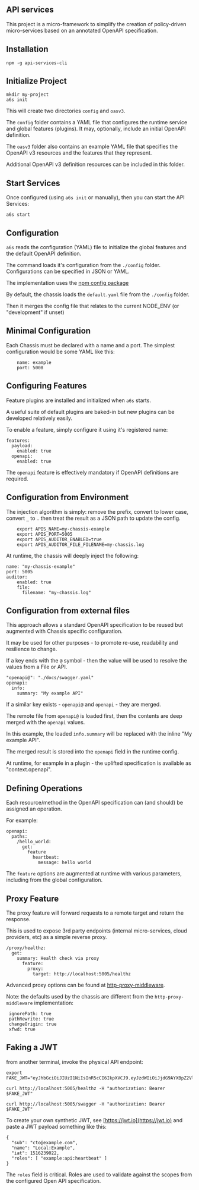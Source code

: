 API services
------------

This project is a micro-framework to simplify the creation of policy-driven micro-services based on an annotated OpenAPI specification.

Installation
------------

```
npm -g api-services-cli
```

Initialize Project
------------------

```
mkdir my-project
a6s init
```

This will create two directories `config` and `oasv3`. 

The `config` folder contains a YAML file that configures the runtime service and global features (plugins). 
It may, optionally, include an initial OpenAPI definition.

The `oasv3` folder also contains an example YAML file that specifies the OpenAPI v3 resources and the features that they represent.

Additional OpenAPI v3 definition resources can be included in this folder.

Start Services
--------------

Once configured (using `a6s init` or manually), then you can start the API Services:

```
a6s start
```

Configuration
-------------

`a6s` reads the configuration (YAML) file to initialize the global features and the default OpenAPI definition.

The command loads it's configuration from the `./config` folder. Configurations can be specified in JSON or YAML. 

The implementation uses the [npm config package](https://github.com/lorenwest/node-config/wiki/Configuration-Files)

By default, the chassis loads the `default.yaml` file from the `./config` folder.

Then it merges the config file that relates to the current NODE_ENV (or "development" if unset)

Minimal Configuration
---------------------

Each Chassis must be declared with a name and a port. The simplest configuration would be some YAML like this:

```
    name: example
    port: 5008
```

Configuring Features
--------------------

Feature plugins are installed and initialized when `a6s` starts.

A useful suite of default plugins are baked-in but new plugins can be developed relatively easily.

To enable a feature, simply configure it using it's registered name:

```
features:
  payload:
    enabled: true
  openapi:
    enabled: true
```

The `openapi` feature is effectively mandatory if OpenAPI definitions are required. 

Configuration from Environment
------------------------------

The injection algorithm is simply: remove the prefix, convert to lower case, convert `_` to `.` then treat the result as a JSON path to update the config.

```
    export APIS_NAME=my-chassis-example
    export APIS_PORT=5005
    export APIS_AUDITOR_ENABLED=true
    export APIS_AUDITOR_FILE_FILENAME=my-chassis.log
```

At runtime, the chassis will deeply inject the following:

```
name: "my-chassis-example"
port: 5005
auditor:
    enabled: true
    file:
      filename: "my-chassis.log"
```

Configuration from external files
---------------------------------

This approach allows a standard OpenAPI specification to be reused but augmented with Chassis specific configuration.

It may be used for other purposes - to promote re-use, readability and resilience to change.

If a key ends with the `@` symbol - then the value will be used to resolve the values from a File or API.

```
"openapi@": "./docs/swagger.yaml"
openapi:
  info:
    summary: "My example API"
```

If a similar key exists - `openapi@` and `openapi` - they are merged.

The remote file from `openapi@` is loaded first, then the contents are deep merged with the `openapi` values.

In this example, the loaded `info.summary` will be replaced with the inline "My example API".

The merged result is stored into the `openapi` field in the runtime config.

At runtime, for example in a plugin - the uplifted specification is available as "context.openapi".

Defining Operations
-------------------

Each resource/method in the OpenAPI specification can (and should) be assigned an operation.

For example:

```
openapi:
  paths:
    /hello_world:
      get:
        feature
          heartbeat:
            message: hello world
```

The `feature` options are augmented at runtime with various parameters, including from the global configuration.

Proxy Feature
--------------

The proxy feature will forward requests to a remote target and return the response.

This is used to expose 3rd party endpoints (internal micro-services, cloud providers, etc) as a simple reverse proxy.

```
/proxy/healthz:
  get:
    summary: Health check via proxy
      feature:
        proxy:
          target: http://localhost:5005/healthz
 ```

Advanced proxy options can be found at [http-proxy-middleware](https://github.com/chimurai/http-proxy-middleware#http-proxy-options).

Note: the defaults used by the chassis are different from the `http-proxy-middleware` implementation:

 ```
  ignorePath: true
  pathRewrite: true
  changeOrigin: true
  xfwd: true
 ```


Faking a  JWT
-------------

from another terminal, invoke the physical API endpoint:

```
export FAKE_JWT="eyJhbGciOiJIUzI1NiIsInR5cCI6IkpXVCJ9.eyJzdWIiOiJjdG9AYXBpZ2Vla3MuY29tIiwibmFtZSI6IkFQSTpHZWVrcyIsImlhdCI6MTUxNjIzOTAyMiwicm9sZXMiOlsiZXhhbXBsZTphcGk6Z2VuZXJpYyIsImV4YW1wbGU6YXBpOmhlYWx0aHoiLCJleGFtcGxlOmFwaTpzd2FnZ2VyIl19.Xx9hFMLLTCWplmfeQHEkaUUlZTmQ_0dSk0fsxRikNRg"

curl http://localhost:5005/healthz -H "authorization: Bearer $FAKE_JWT"

curl http://localhost:5005/swagger -H "authorization: Bearer $FAKE_JWT"
```

To create your own synthetic JWT, see [https://jwt.io](https://jwt.io) and paste a JWT payload something like this:

```
{
  "sub": "cto@example.com",
  "name": "Local:Example",
  "iat": 1516239022,
  "roles": [ "example:api:heartbeat" ]
}
```

The `roles` field is critical. Roles are used to validate against the scopes from the configured Open API specification.
